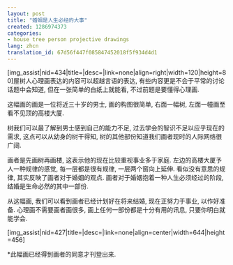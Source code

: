```yaml
---
layout: post
title: "婚姻是人生必经的大事"
created: 1286974373
categories:
- house tree person projective drawings
lang: zhcn
translation_id: 67d56f447f085847452018f5f934d4d1
---
```

<!--break-->
<p>[img_assist|nid=434|title=|desc=|link=none|align=right|width=120|height=80]屋树人心理画表达的内容可以超越言语的表达, 有些内容更是不会于平常的讨论话题中会知道, 但在一张简单的白纸上就能看, 不过前题是要懂得心理画.</p>

<p>这幅画的画是一位将近三十岁的男士, 画的构图很简单, 右面一幅树, 左面一幢画至看不见顶的高楼大厦.</p>

<p>树我们可以最了解到男士感到自己的能力不足, 过去学会的智识不足以应乎现在的需求, 这点可以从幼身的树干得知, 树的其他部份知道我们画者现时的人际网络很广阔.</p>

<p>画者是先画树再画楼, 这表示他的现在比较重视事业多于家庭. 左边的高楼大厦予人一种规律的感觉, 每一层都是很有规律, 一层两个窗向上延伸. 看似没有意思的规律, 其实反映了画者对于婚姻的观点. 画者对于婚姻抱着一种人生必须经过的阶段, 结婚是生命必然的其中一部份.</p>

<p>从这幅画, 我们可以看到画者已经计划好在将来结婚, 现在正努力于事业, 以作好准备. 心理画不需要画者画很多, 画上任何一部份都是十分有用的讯息, 只要你明白就能学会.</p>

[img_assist|nid=427|title=|desc=|link=none|align=center|width=644|height=456]
<p>*此幅画已经得到画者的同意才刊登出来.</p>
